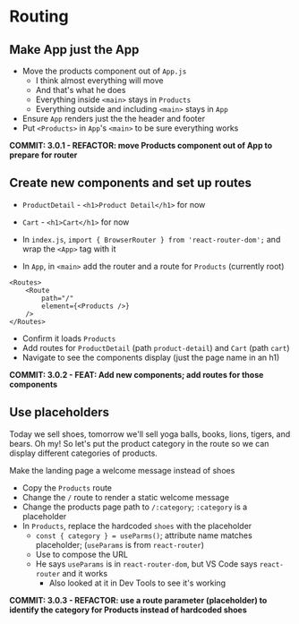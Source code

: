 # Routing

## Make App just the App

-  Move the products component out of `App.js`
   -  I think almost everything will move
   -  And that's what he does
   -  Everything inside `<main>` stays in `Products`
   -  Everything outside and including `<main>` stays in `App`
-  Ensure `App` renders just the the header and footer
-  Put `<Products>` in `App`'s `<main>` to be sure everything works

**COMMIT: 3.0.1 - REFACTOR: move Products component out of App to prepare for router**

## Create new components and set up routes

-  `ProductDetail` - `<h1>Product Detail</h1>` for now
-  `Cart` - `<h1>Cart</h1>` for now

-  In `index.js`, `import { BrowserRouter } from 'react-router-dom';` and wrap the `<App>` tag with it
-  In `App`, in `<main>` add the router and a route for `Products` (currently root)

```tsx
<Routes>
	<Route
		path="/"
		element={<Products />}
	/>
</Routes>
```

-  Confirm it loads `Products`
-  Add routes for `ProductDetail` (path `product-detail`) and `Cart` (path `cart`)
-  Navigate to see the components display (just the page name in an h1)

**COMMIT: 3.0.2 - FEAT: Add new components; add routes for those components**

## Use placeholders

Today we sell shoes, tomorrow we'll sell yoga balls, books, lions, tigers, and bears. Oh my! So let's put the product category in the route so we can display different categories of products.

Make the landing page a welcome message instead of shoes

-  Copy the `Products` route
-  Change the `/` route to render a static welcome message
-  Change the products page path to `/:category`; `:category` is a placeholder
-  In `Products`, replace the hardcoded `shoes` with the placeholder
   -  `const { category } = useParms()`; attribute name matches placeholder; (`useParams` is from `react-router`)
   -  Use to compose the URL
   -  He says `useParams` is in `react-router-dom`, but VS Code says `react-router` and it works
      -  Also looked at it in Dev Tools to see it's working

**COMMIT: 3.0.3 - REFACTOR: use a route parameter (placeholder) to identify the category for Products instead of hardcoded shoes**
